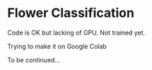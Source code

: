# Flower Classification

Code is OK but lacking of GPU. Not trained yet.

Trying to make it on Google Colab

To be continued...
